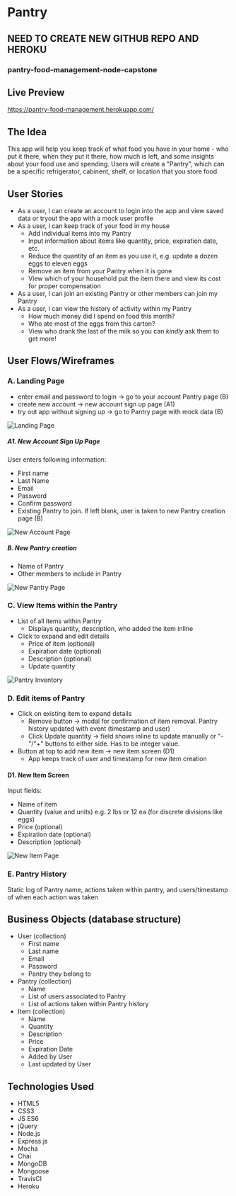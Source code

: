 # Pantry

## NEED TO CREATE NEW GITHUB REPO AND HEROKU
### pantry-food-management-node-capstone 

## Live Preview
https://pantry-food-management.herokuapp.com/

## The Idea

This app will help you keep track of what food you have in your home - who put it there, when they put it there, how much is left, and some insights about your food use and spending. Users will create a "Pantry", which can be a specific refrigerator, cabinent, shelf, or location that you store food.

## User Stories

* As a user, I can create an account to login into the app and view saved data or tryout the app with a mock user profile
* As a user, I can keep track of your food in my house
  * Add individual items into my Pantry
  * Input information about items like quantity, price, expiration date, etc.
  * Reduce the quantity of an item as you use it, e.g. update a dozen eggs to eleven eggs
  * Remove an item from your Pantry when it is gone
  * View which of your household put the item there and view its cost for proper compensation
* As a user, I can join an existing Pantry or other members can join my Pantry
* As a user, I can view the history of activity within my Pantry
  * How much money did I spend on food this month?
  * Who ate most of the eggs from this carton?
  * View who drank the last of the milk so you can *kindly* ask them to get more!

## User Flows/Wireframes

### A. Landing Page
* enter email and password to login -> go to your account Pantry page (B)
* create new account -> new account sign up page (A1)
* try out app without signing up -> go to Pantry page with mock data (B)

![Landing Page](img/readme/login.png)

##### A1. New Account Sign Up Page
User enters following information:
* First name
* Last Name
* Email
* Password
* Confirm password
* Existing Pantry to join.  If left blank, user is taken to new Pantry creation page (B)

![New Account Page](img/readme/sign-up.png)

##### B. New Pantry creation
* Name of Pantry
* Other members to include in Pantry

![New Pantry Page](img/readme/new-pantry.png)

### C. View Items within the Pantry
* List of all items within Pantry
   * Displays quantity, description, who added the item inline
* Click to expand and edit details
   * Price of item (optional)
   * Expiration date (optional)
   * Description (optional)
   * Update quantity
   
![Pantry Inventory](img/readme/inventory-list.png)

### D. Edit items of Pantry
* Click on existing item to expand details
   * Remove button -> modal for confirmation of item removal. Pantry history updated with event (timestamp and user)
   * Click Update quantity -> field shows inline to update manually or "-"/"+" buttons to either side.  Has to be integer value.
* Button at top to add new item -> new item screen (D1)
   * App keeps track of user and timestamp for new item creation
   
#### D1. New Item Screen
Input fields:
* Name of item
* Quantity (value and units) e.g. 2 lbs or 12 ea (for discrete divisions like eggs)
* Price (optional)
* Expiration date (optional)
* Description (optional)
   
![New Item Page](img/readme/new-item.png)
   
### E. Pantry History
Static log of Pantry name, actions taken within pantry, and users/timestamp of when each action was taken

## Business Objects (database structure)

* User (collection)
   * First name
   * Last name
   * Email
   * Password
   * Pantry they belong to
* Pantry (collection)
   * Name
   * List of users associated to Pantry
   * List of actions taken within Pantry history
* Item (collection)
   * Name
   * Quantity
   * Description
   * Price
   * Expiration Date 
   * Added by User
   * Last updated by User
   
## Technologies Used

* HTML5
* CSS3
* JS ES6
* jQuery
* Node.js
* Express.js
* Mocha
* Chai
* MongoDB
* Mongoose
* TravisCI
* Heroku

